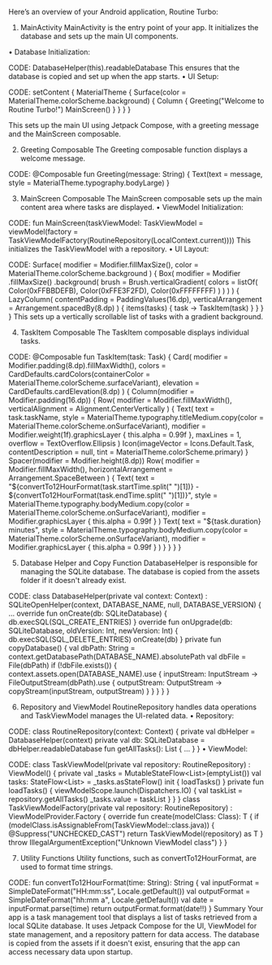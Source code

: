 Here’s an overview of your Android application, Routine Turbo:

1. MainActivity
MainActivity is the entry point of your app. It initializes the database and sets up the main UI components.

•	Database Initialization:

CODE:
DatabaseHelper(this).readableDatabase 
This ensures that the database is copied and set up when the app starts.
•	UI Setup:

CODE:
setContent { MaterialTheme { Surface(color = MaterialTheme.colorScheme.background) { Column { Greeting("Welcome to Routine Turbo!") MainScreen() } } } } 

This sets up the main UI using Jetpack Compose, with a greeting message and the MainScreen composable.

2. Greeting Composable
The Greeting composable function displays a welcome message.

CODE:
@Composable fun Greeting(message: String) { Text(text = message, style = MaterialTheme.typography.bodyLarge) } 

3. MainScreen Composable
The MainScreen composable sets up the main content area where tasks are displayed.
•	ViewModel Initialization:

CODE:
fun MainScreen(taskViewModel: TaskViewModel = viewModel(factory = TaskViewModelFactory(RoutineRepository(LocalContext.current)))) 
This initializes the TaskViewModel with a repository.
•	UI Layout:

CODE:
Surface( modifier = Modifier.fillMaxSize(), color = MaterialTheme.colorScheme.background ) { Box( modifier = Modifier .fillMaxSize() .background( brush = Brush.verticalGradient( colors = listOf( Color(0xFFBBDEFB), Color(0xFFE3F2FD), Color(0xFFFFFFFF) ) ) ) ) { LazyColumn( contentPadding = PaddingValues(16.dp), verticalArrangement = Arrangement.spacedBy(8.dp) ) { items(tasks) { task -> TaskItem(task) } } } } 
This sets up a vertically scrollable list of tasks with a gradient background.

4. TaskItem Composable
The TaskItem composable displays individual tasks.

CODE:
@Composable fun TaskItem(task: Task) { Card( modifier = Modifier.padding(8.dp).fillMaxWidth(), colors = CardDefaults.cardColors(containerColor = MaterialTheme.colorScheme.surfaceVariant), elevation = CardDefaults.cardElevation(8.dp) ) { Column(modifier = Modifier.padding(16.dp)) { Row( modifier = Modifier.fillMaxWidth(), verticalAlignment = Alignment.CenterVertically ) { Text( text = task.taskName, style = MaterialTheme.typography.titleMedium.copy(color = MaterialTheme.colorScheme.onSurfaceVariant), modifier = Modifier.weight(1f).graphicsLayer { this.alpha = 0.99f }, maxLines = 1, overflow = TextOverflow.Ellipsis ) Icon(imageVector = Icons.Default.Task, contentDescription = null, tint = MaterialTheme.colorScheme.primary) } Spacer(modifier = Modifier.height(8.dp)) Row( modifier = Modifier.fillMaxWidth(), horizontalArrangement = Arrangement.SpaceBetween ) { Text( text = "${convertTo12HourFormat(task.startTime.split(" ")[1])} - ${convertTo12HourFormat(task.endTime.split(" ")[1])}", style = MaterialTheme.typography.bodyMedium.copy(color = MaterialTheme.colorScheme.onSurfaceVariant), modifier = Modifier.graphicsLayer { this.alpha = 0.99f } ) Text( text = "${task.duration} minutes", style = MaterialTheme.typography.bodyMedium.copy(color = MaterialTheme.colorScheme.onSurfaceVariant), modifier = Modifier.graphicsLayer { this.alpha = 0.99f } ) } } } } 

5. Database Helper and Copy Function
DatabaseHelper is responsible for managing the SQLite database. The database is copied from the assets folder if it doesn't already exist.

CODE:
class DatabaseHelper(private val context: Context) : SQLiteOpenHelper(context, DATABASE_NAME, null, DATABASE_VERSION) { ... override fun onCreate(db: SQLiteDatabase) { db.execSQL(SQL_CREATE_ENTRIES) } override fun onUpgrade(db: SQLiteDatabase, oldVersion: Int, newVersion: Int) { db.execSQL(SQL_DELETE_ENTRIES) onCreate(db) } private fun copyDatabase() { val dbPath: String = context.getDatabasePath(DATABASE_NAME).absolutePath val dbFile = File(dbPath) if (!dbFile.exists()) { context.assets.open(DATABASE_NAME).use { inputStream: InputStream -> FileOutputStream(dbPath).use { outputStream: OutputStream -> copyStream(inputStream, outputStream) } } } } } 

6. Repository and ViewModel
RoutineRepository handles data operations and TaskViewModel manages the UI-related data.
•	Repository:

CODE:
class RoutineRepository(context: Context) { private val dbHelper = DatabaseHelper(context) private val db: SQLiteDatabase = dbHelper.readableDatabase fun getAllTasks(): List<Task> { ... } } 
•	ViewModel:

CODE:
class TaskViewModel(private val repository: RoutineRepository) : ViewModel() { private val _tasks = MutableStateFlow<List<Task>>(emptyList()) val tasks: StateFlow<List<Task>> = _tasks.asStateFlow() init { loadTasks() } private fun loadTasks() { viewModelScope.launch(Dispatchers.IO) { val taskList = repository.getAllTasks() _tasks.value = taskList } } } class TaskViewModelFactory(private val repository: RoutineRepository) : ViewModelProvider.Factory { override fun <T : ViewModel> create(modelClass: Class<T>): T { if (modelClass.isAssignableFrom(TaskViewModel::class.java)) { @Suppress("UNCHECKED_CAST") return TaskViewModel(repository) as T } throw IllegalArgumentException("Unknown ViewModel class") } } 

7. Utility Functions
Utility functions, such as convertTo12HourFormat, are used to format time strings.

CODE:
fun convertTo12HourFormat(time: String): String { val inputFormat = SimpleDateFormat("HH:mm:ss", Locale.getDefault()) val outputFormat = SimpleDateFormat("hh:mm a", Locale.getDefault()) val date = inputFormat.parse(time) return outputFormat.format(date!!) } 
Summary
Your app is a task management tool that displays a list of tasks retrieved from a local SQLite database. It uses Jetpack Compose for the UI, ViewModel for state management, and a repository pattern for data access. The database is copied from the assets if it doesn't exist, ensuring that the app can access necessary data upon startup.

